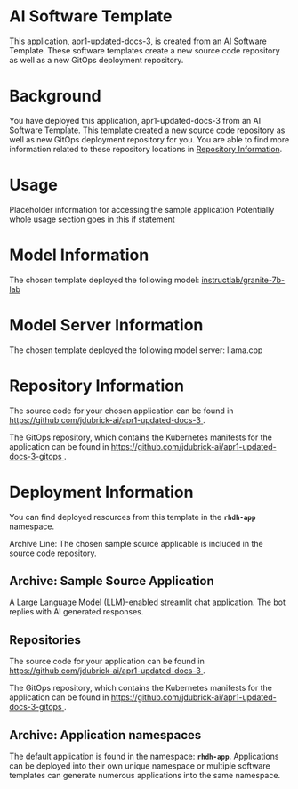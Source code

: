 # AI Software Template

This application, apr1-updated-docs-3, is created from an AI Software Template. These software templates create a new source code repository as well as a new GitOps deployment repository.
# Background

You have deployed this application, apr1-updated-docs-3 from an AI Software Template. This template created a new source code repository as well as new GitOps deployment repository for you. You are able to find more information related to these repository locations in [Repository Information](#repository-information).

# Usage
Placeholder information for accessing the sample application
Potentially whole usage section goes in this if statement

# Model Information

The chosen template deployed the following model:
[instructlab/granite-7b-lab](https://huggingface.co/instructlab/granite-7b-lab)

# Model Server Information

The chosen template deployed the following model server:
llama.cpp

# Repository Information
The source code for your chosen application can be found in [https://github.com/jdubrick-ai/apr1-updated-docs-3 ](https://github.com/jdubrick-ai/apr1-updated-docs-3).

The GitOps repository, which contains the Kubernetes manifests for the application can be found in 
[https://github.com/jdubrick-ai/apr1-updated-docs-3-gitops ](https://github.com/jdubrick-ai/apr1-updated-docs-3-gitops). 

# Deployment Information

You can find deployed resources from this template in the **`rhdh-app`** namespace.

Archive Line:
The chosen sample source applicable is included in the source code repository.

## Archive: Sample Source Application

A Large Language Model (LLM)-enabled streamlit chat application. The bot replies with AI generated responses.

## Repositories

The source code for your application can be found in [https://github.com/jdubrick-ai/apr1-updated-docs-3 ](https://github.com/jdubrick-ai/apr1-updated-docs-3 ).
 
The GitOps repository, which contains the Kubernetes manifests for the application can be found in 
[https://github.com/jdubrick-ai/apr1-updated-docs-3-gitops ](https://github.com/jdubrick-ai/apr1-updated-docs-3-gitops ). 

## Archive: Application namespaces 

The default application is found in the namespace: **`rhdh-app`**. Applications can be deployed into their own unique namespace or multiple software templates can generate numerous applications into the same namespace.
